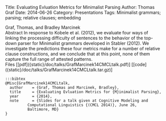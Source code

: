 Title: Evaluating Evluation Metrics for Minimalist Parsing
Author: Thomas Graf
Date: 2014-06-26
Category: Presentations
Tags: Minimalist grammars; parsing; relative clauses; embedding

<div markdown class="authors">
Graf, Thomas, and Bradley Marcinek
</div>

<div markdown class="abstract">
<span id="abstract-title">Abstract</span>
In response to Kobele et al. (2012), we evaluate four ways of linking the processing difficulty of sentences to the behavior of the top-down parser for Minimalist grammars developed in Stabler (2012).
We investigate the predictions these four metrics make for a number of relative clause constructions, and we conclude that at this point, none of them capture the full range of attested patterns.
</div>

<div markdown class="files">
<span id="files-title">Files</span>
[[pdf]({static}/doc/talks/GrafMarcinek14CMCLtalk.pdf)]
[[code]({static}/doc/talks/GrafMarcinek14CMCLtalk.tar.gz)]
</div>

~~~
:::bibtex
@Misc{GrafMarcinek14CMCLtalk,
  author	= {Graf, Thomas and Marcinek, Bradley},
  title		= {Evaluating Evluation Metrics for {M}inimalist Parsing},
  year		= {2014},
  note		= {Slides for a talk given at Cognitive Modeling and
		  Computational Linguistics {(CMCL 2014)}, June 26,
		  Baltimore, MD}
}
~~~
